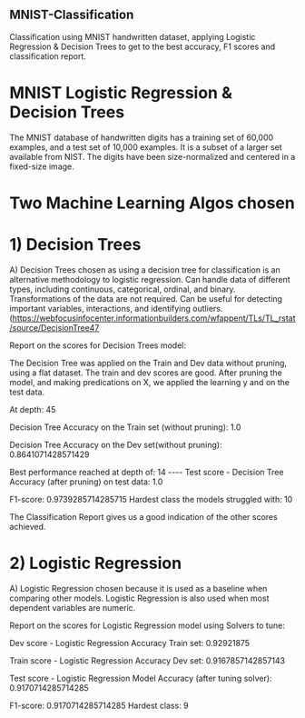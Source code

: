 ## MNIST-Classification
Classification using MNIST handwritten dataset, applying Logistic Regression &amp; Decision Trees to get to the best accuracy, F1 scores and classification report.

# MNIST Logistic Regression & Decision Trees
The MNIST database of handwritten digits has a training set of 60,000 examples, and a test set of 10,000 examples. It is a subset of a larger set available from NIST. The digits have been size-normalized and centered in a fixed-size image.

# Two Machine Learning Algos chosen

# 1) Decision Trees

A) Decision Trees chosen as using a decision tree for classification is an alternative methodology to logistic regression. Can handle data of different types, including continuous, categorical, ordinal, and binary. Transformations of the data are not required. Can be useful for detecting important variables, interactions, and identifying outliers. (https://webfocusinfocenter.informationbuilders.com/wfappent/TLs/TL_rstat/source/DecisionTree47

Report on the scores for Decision Trees model:

The Decision Tree was applied on the Train and Dev data without pruning, using a flat dataset. The train and dev scores are good. After pruning the model, and making predications on X, we applied the learning y and on the test data.

At depth: 45

Decision Tree Accuracy on the Train set (without pruning): 1.0

Decision Tree Accuracy on the Dev set(without pruning): 0.8641071428571429

Best performance reached at depth of: 14 ---- Test score - Decision Tree Accuracy (after pruning) on test data: 1.0

F1-score: 0.9739285714285715 Hardest class the models struggled with: 10

The Classification Report gives us a good indication of the other scores achieved.


# 2) Logistic Regression

A) Logistic Regression chosen because it is used as a baseline when comparing other models. Logistic Regression is also used when most dependent variables are numeric.

Report on the scores for Logistic Regression model using Solvers to tune:

Dev score - Logistic Regression Accuracy Train set: 0.92921875

Train score - Logistic Regression Accuracy Dev set: 0.9167857142857143

Test score - Logistic Regression Model Accuracy (after tuning solver): 0.9170714285714285

F1-score: 0.9170714285714285 Hardest class: 9 
